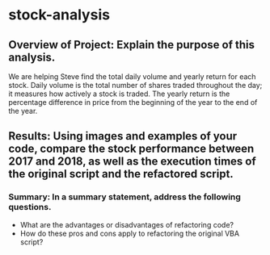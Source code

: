 # stock-analysis

## Overview of Project: Explain the purpose of this analysis.
We are helping Steve find the total daily volume and yearly return for each stock. Daily volume is the total number of shares traded throughout the day; it measures how actively a stock is traded. The yearly return is the percentage difference in price from the beginning of the year to the end of the year.

## Results: Using images and examples of your code, compare the stock performance between 2017 and 2018, as well as the execution times of the original script and the refactored script.
### Summary: In a summary statement, address the following questions.
- What are the advantages or disadvantages of refactoring code?
- How do these pros and cons apply to refactoring the original VBA script?
